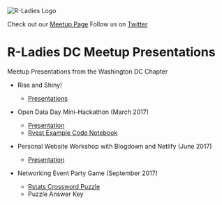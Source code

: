 ![R-Ladies Logo](/imgs/R-LadiesGlobal_banner.png)

Check out our [Meetup Page](https://www.meetup.com/rladies-dc/)
Follow us on [Twitter](https://twitter.com/RLadiesDC)

# R-Ladies DC Meetup Presentations

Meetup Presentations from the Washington DC Chapter

- Rise and Shiny!
  - [Presentations](https://github.com/rladies/meetup-presentations_dc/tree/master/RiseAndShiny)

- Open Data Day Mini-Hackathon (March 2017)
  - [Presentation](https://github.com/rladies/meetup-presentations_dc/blob/master/RLadiesDCOpenDataDay2017.pdf)
  - [Rvest Example Code Notebook](https://github.com/rladies/meetup-presentations_dc/blob/master/rvest_basics.Rmd)

- Personal Website Workshop with Blogdown and Netlify (June 2017)
  - [Presentation](https://github.com/rladies/meetup-presentations_dc/blob/master/BlogdownNetlifyWorkshop-2017/RLadiesDC-PersonalWebsiteWkshp-June2017.pdf)
  
- Networking Event Party Game (September 2017)
  - [Rstats Crossword Puzzle](https://github.com/rladies/meetup-presentations_dc/blob/master/NetworkingCrosswordPuzzle-2017/R-Ladies%20Crossword%20Puzzle%20Challenge.pdf)
  - Puzzle Answer Key
